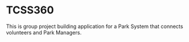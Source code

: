 # TCSS360
This is group project building application for a Park System that connects volunteers and Park Managers. 
